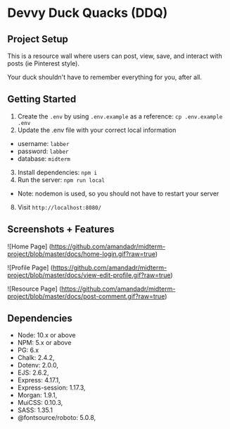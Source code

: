 Devvy Duck Quacks (DDQ)
=========

## Project Setup

This is a resource wall where users can post, view, save, and interact with posts (ie Pinterest style).

Your duck shouldn't have to remember everything for you, after all.


## Getting Started

1. Create the `.env` by using `.env.example` as a reference: `cp .env.example .env`
2. Update the .env file with your correct local information 
  - username: `labber` 
  - password: `labber` 
  - database: `midterm`
3. Install dependencies: `npm i`
7. Run the server: `npm run local`
  - Note: nodemon is used, so you should not have to restart your server
8. Visit `http://localhost:8080/`

## Screenshots + Features
![Home Page]
(https://github.com/amandadr/midterm-project/blob/master/docs/home-login.gif?raw=true)

![Profile Page]
(https://github.com/amandadr/midterm-project/blob/master/docs/view-edit-profile.gif?raw=true)

![Resource Page]
(https://github.com/amandadr/midterm-project/blob/master/docs/post-comment.gif?raw=true)

## Dependencies

- Node: 10.x or above
- NPM: 5.x or above
- PG: 6.x
- Chalk: 2.4.2,
- Dotenv: 2.0.0,
- EJS: 2.6.2,
- Express: 4.17.1,
- Express-session: 1.17.3,
- Morgan: 1.9.1,
- MuiCSS: 0.10.3,
- SASS: 1.35.1
- @fontsource/roboto: 5.0.8,
